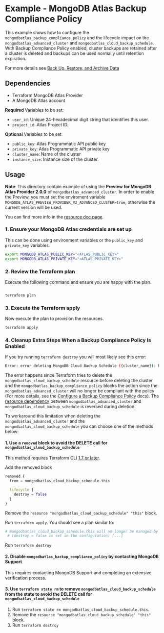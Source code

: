 # Example - MongoDB Atlas Backup Compliance Policy
This example shows how to configure the `mongodbatlas_backup_compliance_policy` and the lifecycle impact on the `mongodbatlas_advanced_cluster` and `mongodbatlas_cloud_backup_schedule`. With Backup Compliance Policy enabled, cluster backups are retained after a cluster is deleted and backups can be used normally until retention expiration.

For more details see [Back Up, Restore, and Archive Data](https://www.mongodb.com/docs/atlas/backup-restore-cluster/)

## Dependencies

- Terraform MongoDB Atlas Provider
- A MongoDB Atlas account

**Required** Variables to be set:
- `user_id`: Unique 24-hexadecimal digit string that identifies this user.
- `project_id`: Atlas Project ID.

**Optional** Variables to be set:
- `public_key`: Atlas Programmatic API public key
- `private_key`: Atlas Programmatic API private key
- `cluster_name`: Name of the cluster
- `instance_size`: Instance size of the cluster.

## Usage

**Note**: This directory contain example of using the **Preview for MongoDB Atlas Provider 2.0.0** of `mongodbatlas_advanced_cluster`. In order to enable the Preview, you must set the enviroment variable `MONGODB_ATLAS_PREVIEW_PROVIDER_V2_ADVANCED_CLUSTER=true`, otherwise the current version will be used.

You can find more info in the [resource doc page](https://registry.terraform.io/providers/mongodb/mongodbatlas/latest/docs/resources/advanced_cluster%2520%2528preview%2520provider%25202.0.0%2529).


### 1. Ensure your MongoDB Atlas credentials are set up

This can be done using environment variables or the `public_key` and `private_key` variables.

```bash
export MONGODB_ATLAS_PUBLIC_KEY="<ATLAS_PUBLIC_KEY>"
export MONGODB_ATLAS_PRIVATE_KEY="<ATLAS_PRIVATE_KEY>"
```
### 2. Review the Terraform plan

Execute the following command and ensure you are happy with the plan.


```bash

terraform plan
```

### 3. Execute the Terraform apply

Now execute the plan to provision the resources.

```bash
terraform apply
```

### 4. Cleanup Extra Steps When a Backup Compliance Policy Is Enabled
If you try running `terraform destroy` you will most likely see this error:

```bash
Error: error deleting MongoDB Cloud Backup Schedule ({cluster_name}): https://cloud-dev.mongodb.com/api/atlas/v2/groups/{project_id}/clusters/{cluster_name}/backup/schedule DELETE: HTTP 400 Bad Request (Error code: "BACKUP_POLICIES_NOT_MEETING_BACKUP_COMPLIANCE_POLICY_REQUIREMENTS") Detail: The following backup policies do not comply with the specified backup compliance policy: [...]
```

The error happens since Terraform tries to delete the `mongodbatlas_cloud_backup_schedule` resource before deleting the cluster and the `mongodbatlas_backup_compliance_policy` blocks the action since the `mongodbatlas_advanced_cluster` will no longer be compliant with the policy (For more details, see the [Configure a Backup Compliance Policy](https://www.mongodb.com/docs/atlas/backup/cloud-backup/backup-compliance-policy/#configure-a-backup-compliance-policy) docs).
The [resource dependency](https://developer.hashicorp.com/terraform/language/resources/behavior#resource-dependencies) between `mongodbatlas_advanced_cluster` and `mongodbatlas_cloud_backup_schedule` is reversed during deletion.

To workaround this limitation when deleting the `mongodbatlas_advanced_cluster` and the `mongodbatlas_cloud_backup_schedule` you can choose one of the methods below:


#### 1. Use a `removed` block to avoid the DELETE call for `mongodbatlas_cloud_backup_schedule`
This method requires Terraform CLI [1.7 or later](https://developer.hashicorp.com/terraform/language/resources/syntax#removing-resources).

Add the removed block
```terraform
removed {
  from = mongodbatlas_cloud_backup_schedule.this

  lifecycle {
    destroy = false
  }
}
```
Remove the `resource "mongodbatlas_cloud_backup_schedule" "this"` block.

Run `terraform apply`. You should see a plan similar to:

```bash
# mongodbatlas_cloud_backup_schedule.this will no longer be managed by Terraform, but will not be destroyed
 # (destroy = false is set in the configuration) [...]
 ```

 Run `terraform destroy`


#### 2. Disable `mongodbatlas_backup_compliance_policy` by contacting MongoDB Support
This requires contacting MongoDB Support and completing an extensive verification process.

#### 3. Use `terraform state rm` to remove `mongodbatlas_cloud_backup_schedule` from the state to avoid the DELETE call for `mongodbatlas_cloud_backup_schedule`

1. Run `terraform state rm mongodbatlas_cloud_backup_schedule.this`.
2. Remove the `resource "mongodbatlas_cloud_backup_schedule" "this"` block.
3. Run `terraform destroy`
